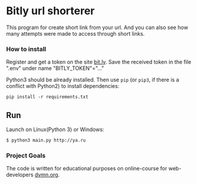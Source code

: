 # Bitly url shorterer

This program for create short link from your url. And you can also see how many attempts were made to access through short links.

### How to install

Register and get a token on the site [bit.ly](https://bit.ly/). Save the received token in the file ".env" under name "BITLY_TOKEN"="..."

Python3 should be already installed. 
Then use `pip` (or `pip3`, if there is a conflict with Python2) to install dependencies:
```
pip install -r requirements.txt
```
## Run

Launch on Linux(Python 3) or Windows:

```sh
$ python3 main.py http://ya.ru
```

### Project Goals

The code is written for educational purposes on online-course for web-developers [dvmn.org](https://dvmn.org/).